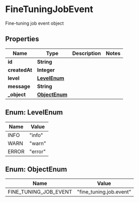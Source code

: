 

# FineTuningJobEvent

Fine-tuning job event object

## Properties

| Name | Type | Description | Notes |
|------------ | ------------- | ------------- | -------------|
|**id** | **String** |  |  |
|**createdAt** | **Integer** |  |  |
|**level** | [**LevelEnum**](#LevelEnum) |  |  |
|**message** | **String** |  |  |
|**_object** | [**ObjectEnum**](#ObjectEnum) |  |  |



## Enum: LevelEnum

| Name | Value |
|---- | -----|
| INFO | &quot;info&quot; |
| WARN | &quot;warn&quot; |
| ERROR | &quot;error&quot; |



## Enum: ObjectEnum

| Name | Value |
|---- | -----|
| FINE_TUNING_JOB_EVENT | &quot;fine_tuning.job.event&quot; |



